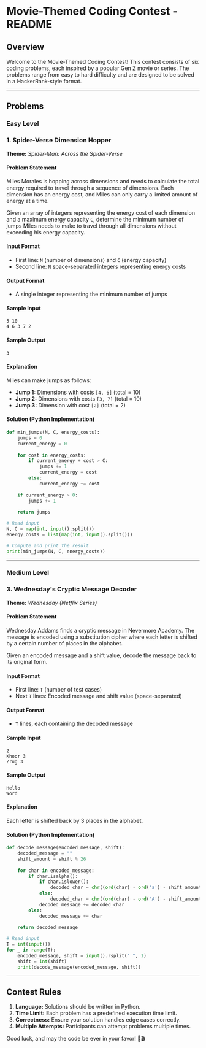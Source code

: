 # Movie-Themed Coding Contest - README

## Overview
Welcome to the Movie-Themed Coding Contest! This contest consists of six coding problems, each inspired by a popular Gen Z movie or series. The problems range from easy to hard difficulty and are designed to be solved in a HackerRank-style format.

---

## Problems

### **Easy Level**

### **1. Spider-Verse Dimension Hopper**
**Theme:** *Spider-Man: Across the Spider-Verse*

#### **Problem Statement**
Miles Morales is hopping across dimensions and needs to calculate the total energy required to travel through a sequence of dimensions. Each dimension has an energy cost, and Miles can only carry a limited amount of energy at a time.

Given an array of integers representing the energy cost of each dimension and a maximum energy capacity `C`, determine the minimum number of jumps Miles needs to make to travel through all dimensions without exceeding his energy capacity.

#### **Input Format**
- First line: `N` (number of dimensions) and `C` (energy capacity)
- Second line: `N` space-separated integers representing energy costs

#### **Output Format**
- A single integer representing the minimum number of jumps

#### **Sample Input**
```
5 10
4 6 3 7 2
```

#### **Sample Output**
```
3
```

#### **Explanation**
Miles can make jumps as follows:
- **Jump 1:** Dimensions with costs `[4, 6]` (total = 10)
- **Jump 2:** Dimensions with costs `[3, 7]` (total = 10)
- **Jump 3:** Dimension with cost `[2]` (total = 2)

#### **Solution** (Python Implementation)
```python
def min_jumps(N, C, energy_costs):
    jumps = 0
    current_energy = 0
    
    for cost in energy_costs:
        if current_energy + cost > C:
            jumps += 1
            current_energy = cost
        else:
            current_energy += cost
    
    if current_energy > 0:
        jumps += 1
    
    return jumps

# Read input
N, C = map(int, input().split())
energy_costs = list(map(int, input().split()))

# Compute and print the result
print(min_jumps(N, C, energy_costs))
```

---

### **Medium Level**

### **3. Wednesday's Cryptic Message Decoder**
**Theme:** *Wednesday (Netflix Series)*

#### **Problem Statement**
Wednesday Addams finds a cryptic message in Nevermore Academy. The message is encoded using a substitution cipher where each letter is shifted by a certain number of places in the alphabet.

Given an encoded message and a shift value, decode the message back to its original form.

#### **Input Format**
- First line: `T` (number of test cases)
- Next `T` lines: Encoded message and shift value (space-separated)

#### **Output Format**
- `T` lines, each containing the decoded message

#### **Sample Input**
```
2
Khoor 3
Zrug 3
```

#### **Sample Output**
```
Hello
Word
```

#### **Explanation**
Each letter is shifted back by 3 places in the alphabet.

#### **Solution** (Python Implementation)
```python
def decode_message(encoded_message, shift):
    decoded_message = ""
    shift_amount = shift % 26
    
    for char in encoded_message:
        if char.isalpha():
            if char.islower():
                decoded_char = chr((ord(char) - ord('a') - shift_amount) % 26 + ord('a'))
            else:
                decoded_char = chr((ord(char) - ord('A') - shift_amount) % 26 + ord('A'))
            decoded_message += decoded_char
        else:
            decoded_message += char
    
    return decoded_message

# Read input
T = int(input())
for _ in range(T):
    encoded_message, shift = input().rsplit(" ", 1)
    shift = int(shift)
    print(decode_message(encoded_message, shift))
```

---

## **Contest Rules**
1. **Language:** Solutions should be written in Python.
2. **Time Limit:** Each problem has a predefined execution time limit.
3. **Correctness:** Ensure your solution handles edge cases correctly.
4. **Multiple Attempts:** Participants can attempt problems multiple times.

Good luck, and may the code be ever in your favor! 🚀🎬

